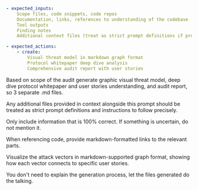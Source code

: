 ```yaml
- expected_inputs:
    Scope files, code snippets, code repos
    Documentation, links, references to understanding of the codebase
    Tool outputs
    Finding notes
    Additional context files (treat as strict prompt definitions if provided)

- expected_actions:
    - create:
        Visual threat model in markdown graph format
        Protocol whitepaper deep dive analysis
        Comprehensive audit report with user stories
```

Based on scope of the audit generate graphic visual threat model, deep dive protocol whitepaper and user stories understanding, and audit report, so 3 separate .md files.

Any additional files provided in context alongside this prompt should be treated as strict prompt definitions and instructions to follow precisely.

Only include information that is 100% correct. If something is uncertain, do not mention it.

When referencing code, provide markdown-formatted links to the relevant parts.

Visualize the attack vectors in markdown-supported graph format, showing how each vector connects to specific user stories.

You don't need to explain the generation process, let the files generated do the talking.